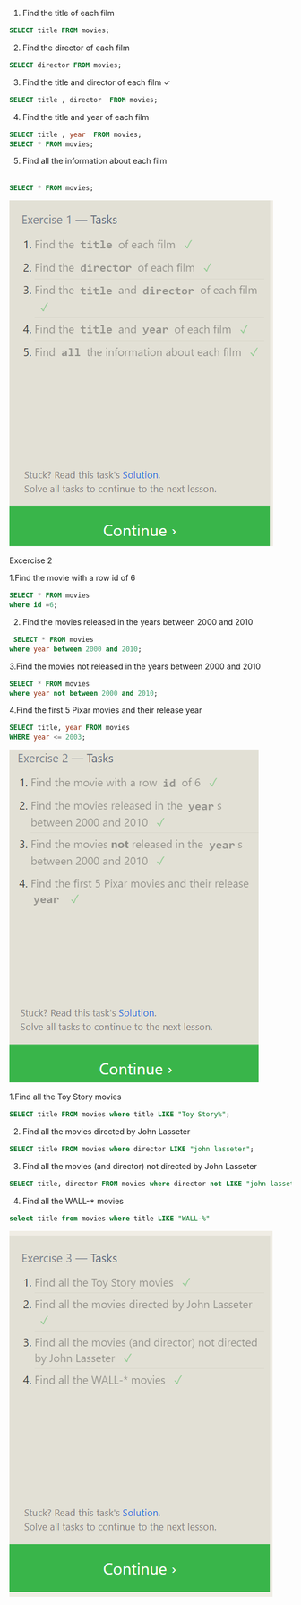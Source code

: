 1. Find the title of each film

```sql
SELECT title FROM movies;
```

2. Find the director of each film

```sql
SELECT director FROM movies;
```

3. Find the title and director of each film ✓

```sql
SELECT title , director  FROM movies;
```

4. Find the title and year of each film

```sql
SELECT title , year  FROM movies;
SELECT * FROM movies;
```

5. Find all the information about each film

```sql

SELECT * FROM movies;
```

![alt text](image-3.png)

Excercise 2

1.Find the movie with a row id of 6

```sql
SELECT * FROM movies
where id =6;
```

2.  Find the movies released in the years between 2000 and 2010

```sql
 SELECT * FROM movies
where year between 2000 and 2010;
```

3.Find the movies not released in the years between 2000 and 2010

```sql
SELECT * FROM movies
where year not between 2000 and 2010;
```

4.Find the first 5 Pixar movies and their release year

```sql
SELECT title, year FROM movies
WHERE year <= 2003;
```

![alt text](image-4.png)

1.Find all the Toy Story movies

```sql
SELECT title FROM movies where title LIKE "Toy Story%";
```

2. Find all the movies directed by John Lasseter

```sql
SELECT title FROM movies where director LIKE "john lasseter";
```

3. Find all the movies (and director) not directed by John Lasseter

```sql
SELECT title, director FROM movies where director not LIKE "john lasseter";
```

4. Find all the WALL-\* movies

```sql
select title from movies where title LIKE "WALL-%"
```

![alt text](image-5.png)
